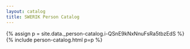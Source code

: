 ```yaml
---
layout: catalog
title: SWERIK Person Catalog
---
```

{% assign p = site.data._person-catalog.i-QSnE9kNxNnuFsRa5tbzEdS %}
{% include person-catalog.html p=p %}


